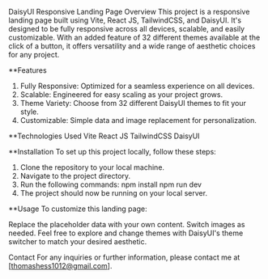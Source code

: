 DaisyUI Responsive Landing Page
Overview
This project is a responsive landing page built using Vite, React JS, TailwindCSS, and DaisyUI. It's designed to be fully responsive across all devices, scalable, and easily customizable. With an added feature of 32 different themes available at the click of a button, it offers versatility and a wide range of aesthetic choices for any project.

**Features
1. Fully Responsive: Optimized for a seamless experience on all devices.
2. Scalable: Engineered for easy scaling as your project grows.
3. Theme Variety: Choose from 32 different DaisyUI themes to fit your style.
4. Customizable: Simple data and image replacement for personalization.

**Technologies Used
Vite
React JS
TailwindCSS
DaisyUI

**Installation
To set up this project locally, follow these steps:

1. Clone the repository to your local machine.
2. Navigate to the project directory.
3. Run the following commands:
npm install
npm run dev
4. The project should now be running on your local server.

**Usage
To customize this landing page:

Replace the placeholder data with your own content.
Switch images as needed.
Feel free to explore and change themes with DaisyUI's theme switcher to match your desired aesthetic.

Contact
For any inquiries or further information, please contact me at [thomashess1012@gmail.com].

